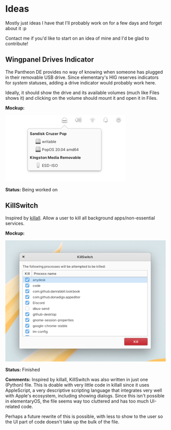 # Ideas

Mostly just ideas I have that I'll probably work on for a few days and forget about it :p

Contact me if you'd like to start on an idea of mine and I'd be glad to contribute!

## Wingpanel Drives Indicator

The Pantheon DE provides no way of knowing when someone has plugged in their removable USB drive. Since elementary's HIG reserves indicators for *system* statuses, adding a drive indicator would probably work here.

Ideally, it should show the drive and its available volumes (much like Files shows it) and clicking on the volume should mount it and open it in Files.

<b>Mockup:</b>

![screenshot](assets/Wingpanel%20Drives%20Indicator/screenshot.png)

<b>Status:</b>
Being worked on

## KillSwitch

Inspired by [killall](https://www.reddit.com/r/MacOS/comments/lt1vlh/a_simple_automator_app_with_an_intuitive_icon/). Allow a user to kill all background apps/non-essential services.

<b>Mockup:</b>

![screenshot](assets/KillSwitch/screenshot.png)

<b>Status:</b>
Finished

<b>Comments:</b>
Inspired by killall, KillSwitch was also written in just one (Python) file. This is doable with very little code in killall since it uses AppleScript, a very descriptive scripting language that integrates very well with Apple's ecosystem, including showing dialogs. Since this isn't possible in elementaryOS, the file seems way too cluttered and has too much UI-related code.

Perhaps a future rewrite of this is possible, with less to show to the user so the UI part of code doesn't take up the bulk of the file.

<!--
## Template

Description.

<b>Mockup:</b>

![screenshot](assets/name_of_folder_with_spacings_encoded_as_%20/screenshot.png)

<b>Status: </b>
Being worked on/Not started/Discontinued/Finished

<b>Comments: </b>

Bla
-->
